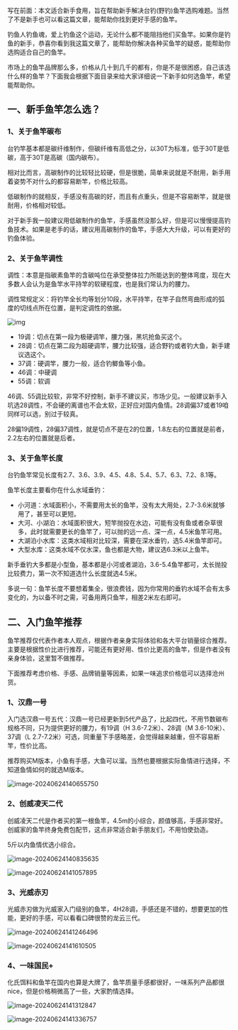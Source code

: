 写在前面：本文适合新手食用，旨在帮助新手解决台钓(野钓)鱼竿选购难题。当然了不是新手也可以看这篇文章，能帮助你找到更好手感的鱼竿。

钓鱼人钓鱼魂，爱上钓鱼这个运动，无论什么都不能阻挡他们买鱼竿。如果你是钓鱼的新手，恭喜你看到我这篇文章了，能帮助你解决各种买鱼竿的疑惑，能帮助你选购适合自己的鱼竿。

市场上的鱼竿品牌那么多，价格从几十到几千的都有，你是不是很困惑，自己该选什么样的鱼竿？下面我会根据下面目录来给大家详细说一下新手如何选鱼竿，希望能帮助你。

## 一、新手鱼竿怎么选？

### 1、关于鱼竿碳布

台钓竿基本都是碳纤维制作，但碳纤维有高低之分，以30T为标准，低于30T是低碳，高于30T是高碳（国内碳布）。

相对比而言，高碳制作的比较轻比较硬，但是很脆，简单来说就是不耐用，新手用着姿势不对什么的都容易断竿，价格比较高。

低碳制作的就相反，手感没有高碳的好，而且有点重头，但是不容易断竿，就是很耐用，价格相对较低。

对于新手我一般建议用低碳制作的鱼竿，手感虽然没那么好，但是可以慢慢提高钓鱼技术。如果是老手的话，建议用高碳制作的鱼竿，手感大大升级，可以有更好的钓鱼体验。

### 2、关于鱼竿调性

调性：本意是指碳素鱼竿的含碳吨位在承受整体拉力所能达到的整体弯度，现在大多数人会认为是鱼竿水平持竿的软硬程度，也是我们常认为的腰力。

调性常规定义：将钓竿全长均等划分10段，水平持竿，在竿子自然弯曲形成的弧度的切线点所在位置，是判定调性的依据。

![img](https://image.xiaoxiaofeng.site/blog/2024/06/24/xxf-20240624111105.bmp?xxfjava)

* 19调：切点在第一段为极硬调竿，腰力强，黑坑抢鱼买这个。
* 28调：切点在第二段为超硬调竿，腰力比较强，适合野钓或者钓大鱼，新手建议选这个。
* 37调：硬调竿，腰力一般，适合钓鲫鱼等小鱼。
* 46调：中硬调
* 55调：软调

46调、55调比较软，非常不好控制，新手不建议买，市场少见。一般建议新手入坑选28调性，不会硬的离谱也不会太软，正好应对国内鱼情。28调偏37或者19咱同样可以选，别过于较真。

28偏19调性，28偏37调性，就是切点不是在2的位置，1.8左右的位置就是前者，2.2左右的位置就是后者。

### 3、关于鱼竿长度

台钓鱼竿常见长度有2.7、3.6、3.9、4.5、4.8、5.4、5.7、6.3、7.2、8.1等。

鱼竿长度主要看你在什么水域垂钓：

* 小河道：水域面积小，不需要用太长的鱼竿，没有太大用处，2.7-3.6米就够用了，甚至可以更短。
* 大河、小湖泊：水域面积很大，短竿抛投在水边，可能有没有鱼或者杂草很多，此时就需要更长的鱼竿了，可以抛的远一点、深一点，4.5米鱼竿可用。
* 大湖泊小水库：这类水域相对比较深，需要在深水垂钓，选5.4米鱼竿即可。
* 大型水库：这类水域不仅水深，鱼也都是大物，建议选6.3米以上鱼竿。

新手垂钓大多都是小型鱼，基本都是小河或者湖泊，3.6-5.4鱼竿都可，太长抛投比较费力，第一次不知道选什么长度就选4.5米。

多说一句：鱼竿长度不要想着集全，很浪费钱，因为你常用的垂钓水域不会有太多变化的，为以备不时之需，可备用两只鱼竿，相差2米左右即可。

## 二、入门鱼竿推荐

鱼竿推荐仅代表作者本人观点，根据作者亲身实际体验和各大平台销量综合推荐。主要是根据性价比进行推荐，可能还有更好用、性价比更高的鱼竿，但是作者没有亲身体验，这里暂不做推荐。

下面推荐考虑价格、手感、品牌销量等因素，如果一味追求价格低可以选择沧州货。

### 1、汉鼎一号

入门选汉鼎一号五代：汉鼎一号已经更新到5代产品了，比起四代，不用节数碳布规格不同，只为提供更好的腰力，有19调（H 3.6-7.2米）、28调（M 3.6-10米）、37调（L 2.7-7.2米）可选，同重量下手感略差，会觉得越来越重，但不容易断竿，性价比高。

推荐购买M版本，小鱼有手感，大鱼可以溜。当然也要根据实际鱼情进行选择，不知道鱼情如何的就选M版本。

![image-20240624140655750](https://image.xiaoxiaofeng.site/blog/2024/06/24/xxf-20240624140655.png?xxfjava)

### 2、创威凌天二代

创威凌天二代是作者买的第一根鱼竿，4.5m的小综合，颜值够高，手感非常好。创威家的鱼竿终身免费包配节，这点非常适合新手朋友们，不用怕使劲造。

5斤以内鱼情优选小综合。

![image-20240624140835635](https://image.xiaoxiaofeng.site/blog/2024/06/24/xxf-20240624140835.png?xxfjava)

![image-20240624141057895](https://image.xiaoxiaofeng.site/blog/2024/06/24/xxf-20240624141057.png?xxfjava)

### 3、光威赤刃

光威赤刃做为光威家入门级别的鱼竿，4H28调，手感还是不错的，想要更加的性能，更好的手感，可以看看口碑很赞的龙云三代。

![image-20240624141246496](https://image.xiaoxiaofeng.site/blog/2024/06/24/xxf-20240624141246.png?xxfjava)

![image-20240624141610505](https://image.xiaoxiaofeng.site/blog/2024/06/24/xxf-20240624141610.png?xxfjava)

### 4、一味国民+

化氏饵料和鱼竿在国内也算是大牌了，鱼竿质量手感都很好，一味系列产品都很nice，但是价格稍微高了一些，大家酌情选择。

![image-20240624141312847](https://image.xiaoxiaofeng.site/blog/2024/06/24/xxf-20240624141312.png?xxfjava)

![image-20240624141336757](https://image.xiaoxiaofeng.site/blog/2024/06/24/xxf-20240624141336.png?xxfjava)
